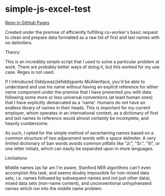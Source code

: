 # simple-js-excel-test
<a href="https://maldici.github.io/simple-js-excel-test/" target="_blank" rel="noopener">
  
  
Repo in GitHub Pages
</a>


Created under the premise of efficiently fulfilling co-worker's basic request to clean and prepare data formatted as a raw list of first and last names with no delimiters.


Theory


This is an incredibly simple script that I used to solve a particular problem at work. There are probably better ways of doing it, but this worked for my use case. Regex is not used.


If I introduced Giddywazzlefiddlypants McAlienface, you'd be able to understand and use his name without having an explicit reference for either name component under the premise that I have presented you with data following some more or less universal conventions (at least human ones) that I have explicitly demarcated as a 'name'. Humans do not have an endless library of names in their heads. This is important for my current employer, whom operates in an international context, as a dictionary of first and last names to reference would almost certainly be incomplete, and heavily cumbersome.


As such, I opted for the simple method of ascertaining names based on a common structure of two adjacement words with a space delimiter. A very limited dictionary of ban words avoids common pitfalls like "Jr.", "Sr.", "III", or one letter initials, which can easily be expanded upon in more languages.


Limitations


Middle names (as far am I'm aware, Stanford NER algorithms can't even accomplish this task, and seems doubly impossible for non-mixed data sets, i.e. names followed by subsequent names and not just other data), mixed data sets (non-name content), and unconventional unhyphenated names which run into the middle name problem.
